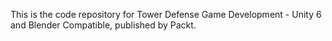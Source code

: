 This is the code repository for Tower Defense Game Development - Unity 6 and Blender Compatible, published by Packt.
